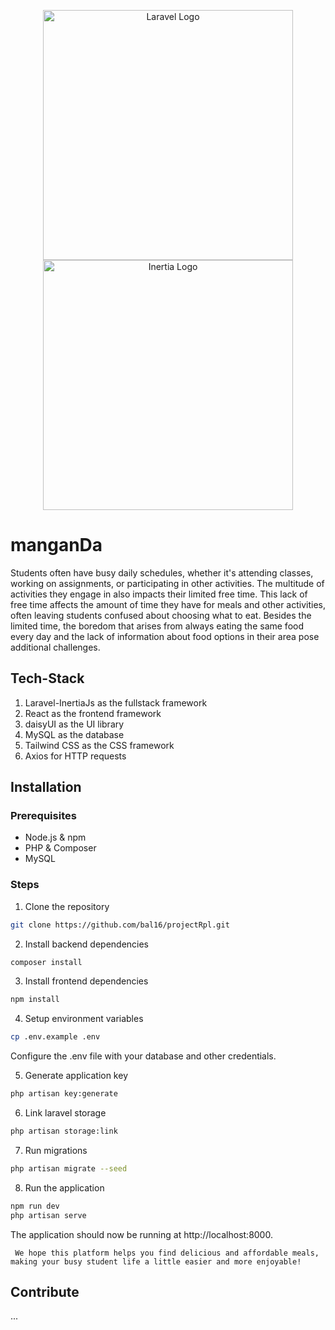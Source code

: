 <p align="center">
    <a href="https://laravel.com" target="_blank"><img src="https://raw.githubusercontent.com/laravel/art/master/logo-lockup/5%20SVG/2%20CMYK/1%20Full%20Color/laravel-logolockup-cmyk-red.svg" width="400" alt="Laravel Logo"></a>
    <a href="https://inertiajs.com" target="_blank"><img src="https://avatars.githubusercontent.com/u/47703742?s=280&v=4" width="400" alt="Inertia Logo"></a>
</p>



# manganDa

Students often have busy daily schedules, whether it's attending classes, working on assignments, or participating in other activities. The multitude of activities they engage in also impacts their limited free time. This lack of free time affects the amount of time they have for meals and other activities, often leaving students confused about choosing what to eat. Besides the limited time, the boredom that arises from always eating the same food every day and the lack of information about food options in their area pose additional challenges.

## Tech-Stack

1. Laravel-InertiaJs as the fullstack framework
2. React as the frontend framework
3. daisyUI as the UI library
4. MySQL as the database
5. Tailwind CSS as the CSS framework
6. Axios for HTTP requests

## Installation

### Prerequisites

- Node.js & npm
- PHP & Composer
- MySQL

### Steps

1. Clone the repository

```bash
git clone https://github.com/bal16/projectRpl.git
```

2. Install backend dependencies

```bash
composer install
```

3. Install frontend dependencies

```bash
npm install
```

4. Setup environment variables

```bash
cp .env.example .env
```
Configure the .env file with your database and other credentials.

5. Generate application key

```bash
php artisan key:generate
```

6. Link laravel storage  

```bash
php artisan storage:link
```

7. Run migrations

```bash
php artisan migrate --seed
```

8. Run the application

```bash
npm run dev
php artisan serve
```
The application should now be running at http://localhost:8000.


``` We hope this platform helps you find delicious and affordable meals, making your busy student life a little easier and more enjoyable!```

## Contribute

...
